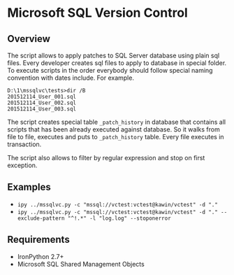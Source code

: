 Microsoft SQL Version Control
=============================

Overview
--------

The script allows to apply patches to SQL Server database using plain sql files. Every developer creates sql files to apply to database in special folder. To execute scripts in the order everybody should follow special naming convention with dates include. For example.

```
D:\1\mssqlvc\tests>dir /B
201512114_User_001.sql
201512114_User_002.sql
201512114_User_003.sql
```

The script creates special table `_patch_history` in database that contains all scripts that has been already executed against database. So it walks from file to file, executes and puts to `_patch_history` table. Every file executes in transaction.

The script also allows to filter by regular expression and stop on first exception.

Examples
--------

- `ipy ../mssqlvc.py -c "mssql://vctest:vctest@kawin/vctest" -d "."`
- `ipy ../mssqlvc.py -c "mssql://vctest:vctest@kawin/vctest" -d "." --exclude-pattern "^!.*" -l "log.log" --stoponerror`

Requirements
------------

- IronPython 2.7+
- Microsoft SQL Shared Management Objects
